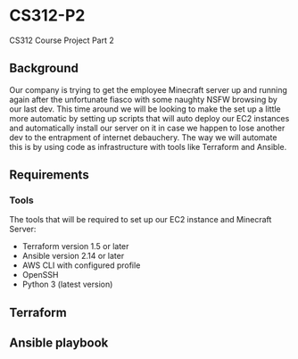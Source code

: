 # CS312-P2
CS312 Course Project Part 2
## Background
Our company is trying to get the employee Minecraft server up and running again after the unfortunate fiasco with some naughty NSFW browsing by our last dev. This time around we will be looking to make the set up a little more automatic by setting up scripts that will auto deploy our EC2 instances and automatically install our server on it in case we happen to lose another dev to the entrapment of internet debauchery. The way we will automate this is by using code as infrastructure with tools like Terraform and Ansible. 
## Requirements
### Tools
The tools that will be required to set up our EC2 instance and Minecraft Server:
- Terraform version 1.5 or later
- Ansible version 2.14 or later
- AWS CLI with configured profile
- OpenSSH
- Python 3 (latest version)

## Terraform 


## Ansible playbook
